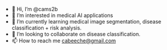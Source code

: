 - 👋 Hi, I’m @cams2b
- 👀 I’m interested in medical AI applications
- 🌱 I’m currently learning medical image segmentation, disease classification + risk analysis.
- 💞️ I’m looking to collaborate on disease classification.
- 📫 How to reach me cabeeche@gmail.com

<!---
cams2b/cams2b is a ✨ special ✨ repository because its `README.md` (this file) appears on your GitHub profile.
You can click the Preview link to take a look at your changes.
--->
